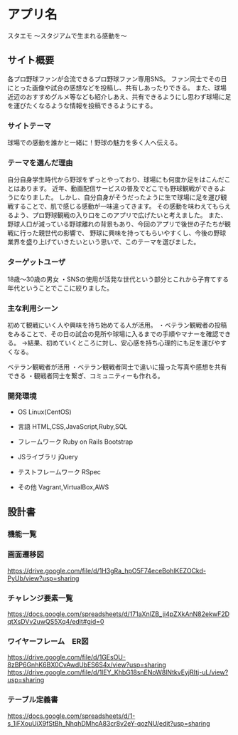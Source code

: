 # アプリ名
スタエモ
〜スタジアムで生まれる感動を〜

## サイト概要
各プロ野球ファンが合流できるプロ野球ファン専用SNS。
ファン同士でその日にとった画像や試合の感想などを投稿し、共有しあったりできる。
また、球場近辺のおすすめグルメ等なども紹介しあえ、共有できるようにし思わず球場に足を運びたくなるような情報を投稿できるようにする。

### サイトテーマ
球場での感動を誰かと一緒に！野球の魅力を多く人へ伝える。

### テーマを選んだ理由
自分自身学生時代から野球をずっとやっており、球場にも何度か足をはこんだことはあります。
近年、動画配信サービスの普及でどこでも野球観戦ができるようになりました。
しかし、自分自身がそうだったように生で球場に足を運び観戦することで、肌で感じる感動が一味違ってきます。
その感動を味わえてもらえるよう、プロ野球観戦の入り口をこのアプリで広げたいと考えました。
また、野球人口が減っている野球離れの背景もあり、今回のアプリで後世の子たちが観戦に行った親世代の影響で、
野球に興味を持ってもらいやすくし、今後の野球業界を盛り上げていきたいという思いで、このテーマを選びました。

### ターゲットユーザ
18歳〜30歳の男女
・SNSの使用が活発な世代という部分とこれから子育てする年代ということでここに絞りました。

### 主な利用シーン
初めて観戦にいく人や興味を持ち始めてる人が活用。
・ベテラン観戦者の投稿をみることで、その日の試合の見所や球場に入るまでの手順やマナーを確認できる。
→結果、初めていくところに対し、安心感を持ち心理的にも足を運びやすくなる。

ベテラン観戦者が活用
・ベテラン観戦者同士で違いに撮った写真や感想を共有できる
・観戦者同士を繋ぎ、コミュニティーも作れる。

### 開発環境
- OS
Linux(CentOS)

- 言語
HTML,CSS,JavaScript,Ruby,SQL

- フレームワーク
Ruby on Rails
Bootstrap

- JSライブラリ
jQuery

- テストフレームワーク
RSpec

- その他
Vagrant,VirtualBox,AWS


## 設計書

### 機能一覧

### 画面遷移図
https://drive.google.com/file/d/1H3gRa_hpO5F74eceBohlKEZOCkd-PyUb/view?usp=sharing

### チャレンジ要素一覧
https://docs.google.com/spreadsheets/d/171aXnlZB_ji4pZXkAnN82ekwF2DqtXsDVv2uwQS5Xq4/edit#gid=0

### ワイヤーフレーム　ER図
https://drive.google.com/file/d/1GEsOU-8zBP6GnhK6BX0CvAwdUbES6S4x/view?usp=sharing
https://drive.google.com/file/d/1lEY_KhbG18snENoW8lNtkvEyjRItj-uL/view?usp=sharing

### テーブル定義書
https://docs.google.com/spreadsheets/d/1-s_1iFXouUiX9fStBh_NhqhDMhcA83cr8v2eY-qozNU/edit?usp=sharing
